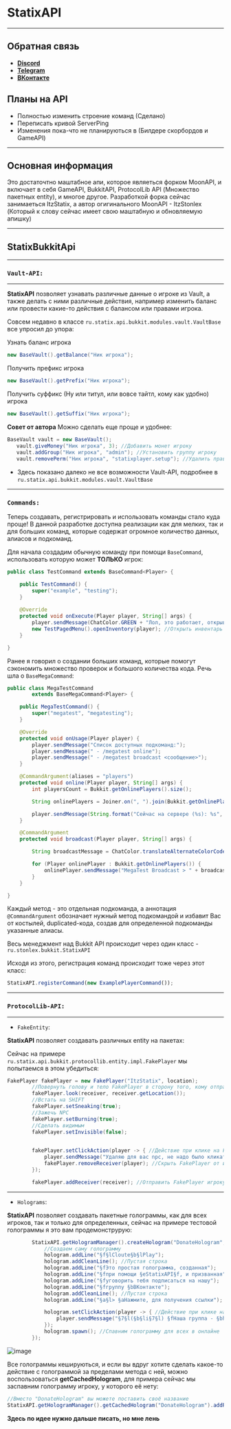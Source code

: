 # StatixAPI

***
## Обратная связь

* [**Discord**](https://discord.gg/SWZ2cPGnBT)
* [**Telegram**](https://t.me/ItzStatix)
* [**ВКонтакте**](https://vk.com/ItzStatix)

## Планы на API
* Полностью изменить строение команд (Сделано)
* Переписать кривой ServerPing
* Изменения пока-что не планируються в (Билдере скорбордов и GameAPI)
 
***

## Основная информация
Это достаточтно маштабное апи, которое являеться форком MoonAPI, и включает в себя GameAPI, BukkitAPI, ProtocolLib API (Множество пакетных entity), и многое другое. Разработкой форка сейчас занимаеться ItzStatix, а автор огигинального MoonAPI - ItzStonlex (Который к слову сейчас имеет свою маштабную и обновляемую апишку)

***
## StatixBukkitApi
***
### `Vault-API:`
***
**StatixAPI** позволяет узнавать различные данные о игроке из Vault, а также делать с ними различные действия, например изменить баланс или провести какие-то действия с балансом или правами игрока.
 
Совсем недавно в классе `ru.statix.api.bukkit.modules.vault.VaultBase` все упросил до упора:
 
Узнать баланс игрока
```java
new BaseVault().getBalance("Ник игрока");
```
Получить префикс игрока
```java
new BaseVault().getPrefix("Ник игрока");
```
Получить суффикс (Ну или титул, или вовсе тайтл, кому как удобно) игрока
```java
new BaseVault().getSuffix("Ник игрока");
```
**Совет от автора** Можно сделать еще проще и удобнее:
```java
BaseVault vault = new BaseVault();
   vault.giveMoney("Ник игрока", 3); //Добавить монет игроку
   vault.addGroup("Ник игрока", "admin"); //Установить группу игроку
   vault.removePerm("Ник игрока", "statixplayer.setup"); //Удалить право у игрока
```
* Здесь показано далеко не все возможности Vault-API, подробнее в `ru.statix.api.bukkit.modules.vault.VaultBase`
***
### `Commands:`

Теперь создавать, регистрировать и использовать команды стало куда проще! В данной разработке доступна реализации как для мелких, так и для больших команд, которые содержат огромное количество данных, алиасов и подкоманд.

Для начала создадим обычную команду при помощи `BaseCommand`, использовать которую может **ТОЛЬКО** игрок:
```java
public class TestCommand extends BaseCommand<Player> {

    public TestCommand() {
        super("example", "testing");
    }
    
    @Override
    protected void onExecute(Player player, String[] args) {
        player.sendMessage(ChatColor.GREEN + "Лол, это работает, открываю инвентарь :)");
        new TestPagedMenu().openInventory(player); //Открыть инвентарь игроку
    }

}
```

Ранее я говорил о создании больших команд, которые помогут сэкономить множество проверок и большого количества кода. Речь шла о `BaseMegaCommand`:
```java
public class MegaTestCommand
        extends BaseMegaCommand<Player> {

    public MegaTestCommand() {
        super("megatest", "megatesting");
    }

    @Override
    protected void onUsage(Player player) {
        player.sendMessage("Список доступных подкоманд:");
        player.sendMessage(" - /megatest online");
        player.sendMessage(" - /megatest broadcast <сообщение>");
    }

    @CommandArgument(aliases = "players")
    protected void online(Player player, String[] args) {
        int playersCount = Bukkit.getOnlinePlayers().size();

        String onlinePlayers = Joiner.on(", ").join(Bukkit.getOnlinePlayers().stream().map(Player::getDisplayName).collect(Collectors.toSet()));

        player.sendMessage(String.format("Сейчас на сервере (%s): %s", playersCount, onlinePlayers));
    }

    @CommandArgument
    protected void broadcast(Player player, String[] args) {

        String broadcastMessage = ChatColor.translateAlternateColorCodes('&', Joiner.on(" ").join(args));

        for (Player onlinePlayer : Bukkit.getOnlinePlayers()) {
            onlinePlayer.sendMessage("MegaTest Broadcast > " + broadcastMessage);
        }
    }

}
```
Каждый метод - это отдельная подкоманда, а аннотация `@CommandArgument` обозначает нужный метод подкомандой и избавит Вас от костылей, duplicated-кода, создав для определенной подкоманды указанные алиасы.

Весь менеджмент над Bukkit API происходит через один класс - `ru.stonlex.bukkit.StatixAPI`

Исходя из этого, регистрация команд происходит тоже через этот класс:
```javascript
StatixAPI.registerCommand(new ExamplePlayerCommand());
```

***
### `ProtocolLib-API:`

***
- `FakeEntity`:

**StatixAPI** позволяет создавать различных entity на пакетах:

Сейчас на примере `ru.statix.api.bukkit.protocollib.entity.impl.FakePlayer` мы попытаемся в этом убедиться:
```java
FakePlayer fakePlayer = new FakePlayer("ItzStatix", location);
        //Повернуть голову и тело FakePlayer в сторону того, кому отправляем NPC
        fakePlayer.look(receiver, receiver.getLocation());
        //Встать на SHIFT
        fakePlayer.setSneaking(true);
        //Зажечь NPC
        fakePlayer.setBurning(true);
        //Сделать видимым
        fakePlayer.setInvisible(false);
        

        fakePlayer.setClickAction(player -> { //Действие при клике на FakePlayer
            player.sendMessage("Удаляю для вас npc, не надо было кликать с:"); //Отправить сообщение игроку, который кликнул по FakePlayer
            fakePlayer.removeReceiver(player); //Скрыть FakePlayer от игрока, который кликнул по нему
        });

        fakePlayer.addReceiver(receiver); //Отправить FakePlayer игроку
```
***
- `Holograms`:

**StatixAPI** позволяет создавать пакетные голограммы, как для всех игроков, так и только для определенных, сейчас на примере тестовой голограммы я это вам продемонструрую:
```java
        StatixAPI.getHologramManager().createHologram("DonateHologram", LocationUtil.stringToLocation(Main.getInstance().getConfig().getString("holo")), hologram -> {
            //Создаем саму голограмму
            hologram.addLine("§f§lCloute§b§lPlay");
            hologram.addCleanLine(); //Пустая строка
            hologram.addLine("§fЭто простая голограмма, созданная");
            hologram.addLine("§fпри помощи §eStatixAPI§f, и призванная");
            hologram.addLine("§fуговорить тебя подписаться на нашу");
            hologram.addLine("§fгруппу §bВКонтакте");
            hologram.addCleanLine(); //Пустая строка
            hologram.addLine("§a§l> §aНажмите, для получения ссылки");

            hologram.setClickAction(player -> { //Действие при клике на голограмму
                player.sendMessage("§7§l(§b§li§7§l) §fНаша группа - §bhttps://vk.com/clouteplay"); //Отправить сообщение игроку
            });
            hologram.spawn(); //Спавним голограмму для всех в онлайне
        });
```
![image](https://user-images.githubusercontent.com/81032650/127160796-487264ad-8436-4f51-8c41-077032529e8b.png)


Все голограммы кешируються, и если вы вдруг хотите сделать какое-то действие с голограммой за пределами метода с ней, можно воспользоваться **getCachedHologram**, для примера сейчас мы заспавним голограмму игроку, у которого её нету:
```java
//Вместо "DonateHologram" вы можете поставить своё название
StatixAPI.getHologramManager().getCachedHologram("DonateHologram").addReceiver(p);
```
**Здесь по идее нужно дальше писать, но мне лень**
